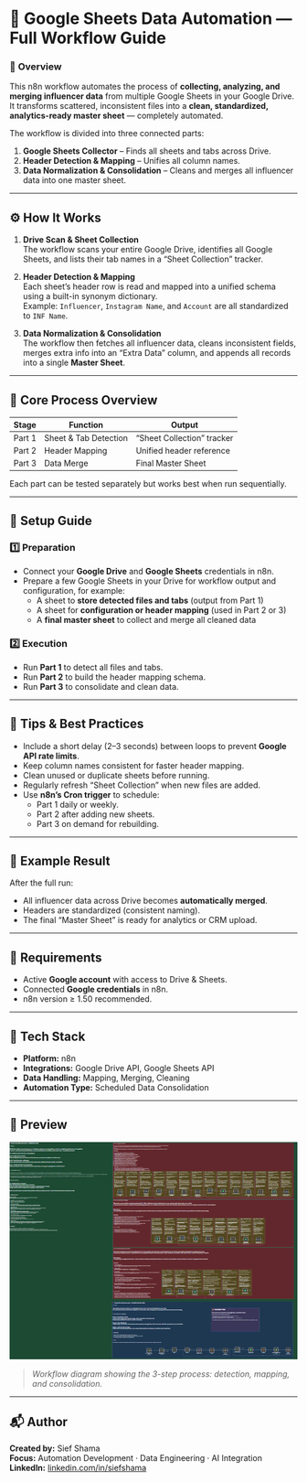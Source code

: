 # 🧠 **Google Sheets Data Automation — Full Workflow Guide**

### 📘 **Overview**

This n8n workflow automates the process of **collecting, analyzing, and merging influencer data** from multiple Google Sheets in your Google Drive.  
It transforms scattered, inconsistent files into a **clean, standardized, analytics-ready master sheet** — completely automated.

The workflow is divided into three connected parts:

1. **Google Sheets Collector** – Finds all sheets and tabs across Drive.  
2. **Header Detection & Mapping** – Unifies all column names.  
3. **Data Normalization & Consolidation** – Cleans and merges all influencer data into one master sheet.

---

## ⚙️ **How It Works**

1. **Drive Scan & Sheet Collection**  
   The workflow scans your entire Google Drive, identifies all Google Sheets, and lists their tab names in a “Sheet Collection” tracker.

2. **Header Detection & Mapping**  
   Each sheet’s header row is read and mapped into a unified schema using a built-in synonym dictionary.  
   Example: `Influencer`, `Instagram Name`, and `Account` are all standardized to `INF Name`.

3. **Data Normalization & Consolidation**  
   The workflow then fetches all influencer data, cleans inconsistent fields, merges extra info into an “Extra Data” column, and appends all records into a single **Master Sheet**.

---

## 🧩 **Core Process Overview**

| Stage  | Function              | Output                     |
| ------ | --------------------- | -------------------------- |
| Part 1 | Sheet & Tab Detection | “Sheet Collection” tracker |
| Part 2 | Header Mapping        | Unified header reference   |
| Part 3 | Data Merge            | Final Master Sheet         |

Each part can be tested separately but works best when run sequentially.

---

## 🧭 **Setup Guide**

### 1️⃣ **Preparation**

* Connect your **Google Drive** and **Google Sheets** credentials in n8n.  
* Prepare a few Google Sheets in your Drive for workflow output and configuration, for example:  
  * A sheet to **store detected files and tabs** (output from Part 1)  
  * A sheet for **configuration or header mapping** (used in Part 2 or 3)  
  * A **final master sheet** to collect and merge all cleaned data  

### 2️⃣ **Execution**

* Run **Part 1** to detect all files and tabs.  
* Run **Part 2** to build the header mapping schema.  
* Run **Part 3** to consolidate and clean data.

---

## 🧠 **Tips & Best Practices**

* Include a short delay (2–3 seconds) between loops to prevent **Google API rate limits**.  
* Keep column names consistent for faster header mapping.  
* Clean unused or duplicate sheets before running.  
* Regularly refresh “Sheet Collection” when new files are added.  
* Use **n8n’s Cron trigger** to schedule:
  * Part 1 daily or weekly.
  * Part 2 after adding new sheets.
  * Part 3 on demand for rebuilding.

---

## 🧾 **Example Result**

After the full run:

* All influencer data across Drive becomes **automatically merged**.  
* Headers are standardized (consistent naming).  
* The final “Master Sheet” is ready for analytics or CRM upload.

---

## 🪪 **Requirements**

* Active **Google account** with access to Drive & Sheets.  
* Connected **Google credentials** in n8n.  
* n8n version ≥ 1.50 recommended.

---

## 🧩 **Tech Stack**

* **Platform:** n8n  
* **Integrations:** Google Drive API, Google Sheets API  
* **Data Handling:** Mapping, Merging, Cleaning  
* **Automation Type:** Scheduled Data Consolidation  

---

## 📸 **Preview**

<p align="center">
  <img src="../assets/google-sheets-workflow-diagram.png" alt="Google Sheets Data Automation Workflow" width="800">
</p>

> *Workflow diagram showing the 3-step process: detection, mapping, and consolidation.*

---

## 📬 **Author**

**Created by:** Sief Shama  
**Focus:** Automation Development · Data Engineering · AI Integration  
**LinkedIn:** [linkedin.com/in/siefshama](https://www.linkedin.com/in/siefshama/)
